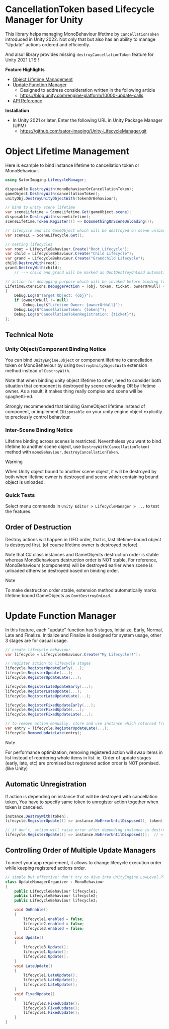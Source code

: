# CancellationToken based Lifecycle Manager for Unity

This library helps managing MonoBehaviour lifetime by `CancellationToken` introduced in Unity 2022.
Not only that but also has an ability to manage "Update" actions ordered and efficiently.

And also! library provides missing `destroyCancellationToken` feature for Unity 2021 LTS!!

**Feature Highlights**
- [Object Lifetime Management](#object-lifetime-management)
- [Update Function Manager](#update-function-manager)
    - Designed to address consideration written in the following article
    - https://blog.unity.com/engine-platform/10000-update-calls
- [API Reference](https://sator-imaging.github.io/Unity-LifecycleManager)

**Installation**
- In Unity 2021 or later, Enter the following URL in Unity Package Manager (UPM)
    - https://github.com/sator-imaging/Unity-LifecycleManager.git


Object Lifetime Management
==========================
Here is example to bind instance lifetime to cancellation token or MonoBehaviour.

```csharp
using SatorImaging.LifecycleManager;

disposable.DestroyWith(monoBehaviourOrCancellationToken);
gameObject.DestroyWith(cancellationToken);
unityObj.DestroyUnityObjectWith(tokenOrBehaviour);

// bind to unity scene lifetime
var sceneLifetime = SceneLifetime.Get(gameObject.scene);
disposable.DestroyWith(sceneLifetime);
sceneLifetime.Token.Register(() => DoSomethingOnSceneUnloading());

// lifecycle and its GameObject which will be destroyed on scene unloading
var sceneLC = SceneLifecycle.Get();

// nesting lifecycles
var root = LifecycleBehaviour.Create("Root Lifecycle");
var child = LifecycleBehaviour.Create("Child Lifecycle");
var grand = LifecycleBehaviour.Create("Grandchild Lifecycle");
child.DestroyWith(root);
grand.DestroyWith(child);
    // --> child and grand will be marked as DontDestroyOnLoad automatically

// action for debugging purpose which will be invoked before binding (when not null)
LifetimeExtensions.DebuggerAction = (obj, token, ticket, ownerOrNull) =>
{
    Debug.Log($"Target Object: {obj}");
    if (ownerOrNull != null)
        Debug.Log($"Lifetime Owner: {ownerOrNull}");
    Debug.Log($"CancellationToken: {token}");
    Debug.Log($"CancellationTokenRegistration: {ticket}");
};
```


Technical Note
--------------

### Unity Object/Component Binding Notice

You can bind `UnityEngine.Object` or component lifetime to cancellation token or MonoBehaviour by using
`DestroyUnityObjectWith` extension method instead of `DestroyWith`.

Note that when binding unity object lifetime to other, need to consider both situation that component is
destroyed by scene unloading OR by lifetime owner. As a result, it makes thing really complex and scene
will be spaghetti-ed.

Strongly recommended that binding GameObject lifetime instead of component, or implement `IDisposable`
on your unity engine object explicitly to preciously control behaviour.


### Inter-Scene Binding Notice

Lifetime binding across scenes is restricted. Nevertheless you want to bind lifetime to another
scene object, use `DestroyWith(CancellationToken)` method with `monoBehaviour.destroyCancellationToken`.

> [!WARNING]
> When Unity object bound to another scene object, it will be destroyed by both when lifetime owner is
> destroyed and scene which containing bound object is unloaded.


### Quick Tests

Select menu commands in `Unity Editor > LifecycleManager > ...` to test the features.



Order of Destruction
--------------------
Destroy actions will happen in LIFO order, that is, last lifetime-bound object is destroyed first.
(of course lifetime owner is destroyed before)

Note that C# class instances and GameObjects destruction order is stable whereas MonoBehaviours
destruction order is NOT stable. For reference, MonoBehaviours (components) will be destroyed earlier
when scene is unloaded otherwise destroyed based on binding order.

> [!NOTE]
> To make destruction order stable, extension method automatically marks lifetime bound GameObjects as
> `DontDestroyOnLoad`.



Update Function Manager
=======================
In this feature, each "update" function has 5 stages, Initialize, Early, Normal, Late and Finalize.
Initialize and Finalize is designed for system usage, other 3 stages are for casual usage.

```csharp
// create lifecycle behaviour
var lifecycle = LifecycleBehaviour.Create("My Lifecycle!!");

// register action to lifecycle stages
lifecycle.RegisterUpdateEarly(...);
lifecycle.RegisterUpdate(...);
lifecycle.RegisterUpdateLate(...);

lifecycle.RegisterLateUpdateEarly(...);
lifecycle.RegisterLateUpdate(...);
lifecycle.RegisterLateUpdateLate(...);

lifecycle.RegisterFixedUpdateEarly(...);
lifecycle.RegisterFixedUpdate(...);
lifecycle.RegisterFixedUpdateLate(...);

// to remove action manually, store and use instance which returned from register method
var entry = lifecycle.RegisterUpdateLate(...);
lifecycle.RemoveUpdateLate(entry);
```

> [!NOTE]
> For performance optimization, removing registered action will swap items in list instead of reordering
> whole items in list.
> ie. Order of update stages (early, late, etc) are promised but registered action order is NOT promised.
> (like Unity)


Automatic Unregistration
------------------------
If action is depending on instance that will be destroyed with cancellation token, You have to specify
same token to unregister action together when token is canceled.

```csharp
instance.DestroyWith(token);
lifecycle.RegisterUpdate(() => instance.NoErrorUntilDisposed(), token);  // <-- same token

// if don't, action will raise error after depending instance is destroyed
lifecycle.RegisterUpdate(() => instance.NoErrorUntilDisposed());  // <-- error!!
```


Controlling Order of Multiple Update Managers
---------------------------------------------
To meet your app requirement, it allows to change lifecycle execution order while keeping
registered actions order.

```csharp
// simple but effective! don't try to dive into UnityEngine.LowLevel.PlayerLoop system!!
class UpdateManagerOrganizer : MonoBehaviour
{
    public LifecycleBehaviour lifecycle1;
    public LifecycleBehaviour lifecycle2;
    public LifecycleBehaviour lifecycle3;

    void OnEnable()
    {
        lifecycle1.enabled = false;
        lifecycle2.enabled = false;
        lifecycle3.enabled = false;
    }
    void Update()
    {
        lifecycle3.Update();
        lifecycle1.Update();
        lifecycle2.Update();
    }
    void LateUpdate()
    {
        lifecycle1.LateUpdate();
        lifecycle3.LateUpdate();
        lifecycle2.LateUpdate();
    }
    void FixedUpdate()
    {
        lifecycle2.FixedUpdate();
        lifecycle3.FixedUpdate();
        lifecycle1.FixedUpdate();
    }
}
```
